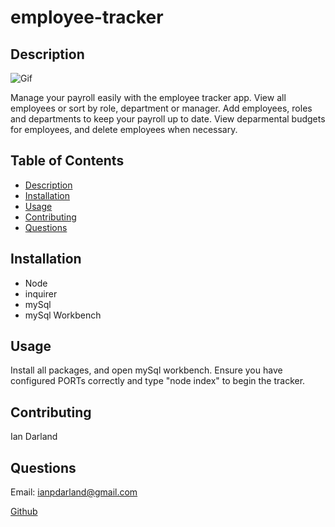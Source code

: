 # employee-tracker

## Description 

![Gif](./assets/demo.gif)

Manage your payroll easily with the employee tracker app. View all employees or sort by role, department or manager. Add employees, roles and departments to keep your payroll up to date. View deparmental budgets for employees, and delete employees when necessary. 

## Table of Contents

- [Description](#description)
- [Installation](#installation)
- [Usage](#usage)
- [Contributing](#contributing)
- [Questions](#questions)
## Installation

- Node
- inquirer
- mySql
- mySql Workbench

## Usage

Install all packages, and open mySql workbench. Ensure you have configured PORTs correctly and type "node index" to begin the tracker.

## Contributing

Ian Darland

## Questions

Email: ianpdarland@gmail.com

[Github](www.github.com/iandarland)